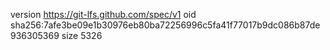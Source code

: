 version https://git-lfs.github.com/spec/v1
oid sha256:7afe3be09e1b30976eb80ba72256996c5fa41f77017b9dc086b87de936305369
size 5326
